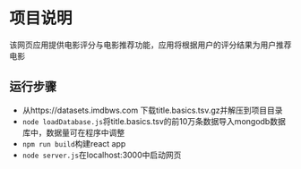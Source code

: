 # 项目说明
该网页应用提供电影评分与电影推荐功能，应用将根据用户的评分结果为用户推荐电影

## 运行步骤
+ 从https://datasets.imdbws.com 下载title.basics.tsv.gz并解压到项目目录
+ `node loadDatabase.js`将title.basics.tsv的前10万条数据导入mongodb数据库中，数据量可在程序中调整
+ `npm run build`构建react app
+ `node server.js`在localhost:3000中启动网页
